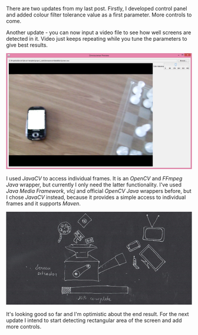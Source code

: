 There are two updates from my last post. Firstly, I developed control panel and added colour filter tolerance value as a first parameter. More controls to come.

Another update - you can now input a video file to see how well screens are detected in it. Video just keeps repeating while you tune the parameters to give best results.

![Video input](project_images/video_input.png?raw=true "Video input")

I used _JavaCV_ to access individual frames. It is an _OpenCV_ and _FFmpeg_ _Java_ wrapper, but currently I only need the latter functionality. I've used _Java Media Framework_, _vlcj_ and official _OpenCV_ _Java_ wrappers before, but I chose _JavaCV_ instead, because it provides a simple access to individual frames and it supports _Maven_. 

![Video input sketch](project_images/video_input_sketch.jpg?raw=true "Video input sketch")

It's looking good so far and I'm optimistic about the end result. For the next update I intend to start detecting rectangular area of the screen and add more controls.